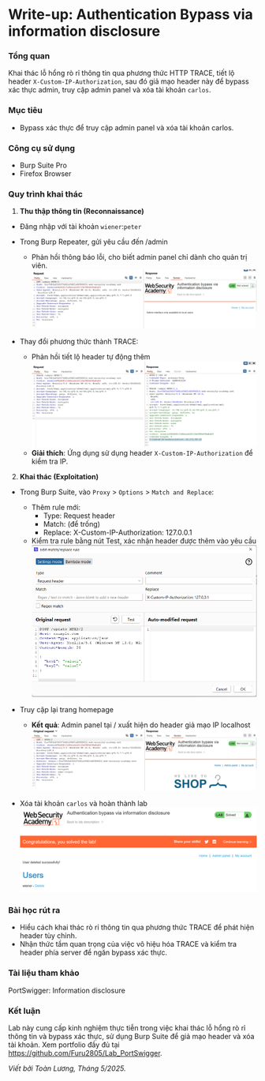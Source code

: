 # Write-up: Authentication Bypass via information disclosure

### Tổng quan
Khai thác lỗ hổng rò rỉ thông tin qua phương thức HTTP TRACE, tiết lộ header `X-Custom-IP-Authorization`, sau đó giả mạo header này để bypass xác thực admin, truy cập admin panel và xóa tài khoản `carlos`.

### Mục tiêu
- Bypass xác thực để truy cập admin panel và xóa tài khoản carlos.

### Công cụ sử dụng
- Burp Suite Pro
- Firefox Browser

### Quy trình khai thác
1. **Thu thập thông tin (Reconnaissance)**
- Đăng nhập với tài khoản `wiener`:`peter`

- Trong Burp Repeater, gửi yêu cầu đến /admin 
    - Phản hồi thông báo lỗi, cho biết admin panel chỉ dành cho quản trị viên.
        ![local](./images/local.png)
- Thay đổi phương thức thành TRACE:
    - Phản hồi tiết lộ header tự động thêm
        ![trace](./images/Trace.png)
    - **Giải thích**: Ứng dụng sử dụng header `X-Custom-IP-Authorization` để kiểm tra IP.

2. **Khai thác (Exploitation)**
- Trong Burp Suite, vào `Proxy` > `Options` > `Match and Replace`:
    - Thêm rule mới:
        - Type: Request header
        - Match: (để trống)
        - Replace: X-Custom-IP-Authorization: 127.0.0.1
    - Kiểm tra rule bằng nút Test, xác nhận header được thêm vào yêu cầu
        ![test](./images/browser.png)

- Truy cập lại trang homepage
    - **Kết quả**: Admin panel tại / xuất hiện do header giả mạo IP localhost
        ![admin](./images/admin.png)

- Xóa tài khoản `carlos` và hoàn thành lab
    ![delete](./images/delete.png)

### Bài học rút ra
- Hiểu cách khai thác rò rỉ thông tin qua phương thức TRACE để phát hiện header tùy chỉnh.
- Nhận thức tầm quan trọng của việc vô hiệu hóa TRACE và kiểm tra header phía server để ngăn bypass xác thực.

### Tài liệu tham khảo
PortSwigger: Information disclosure

### Kết luận
Lab này cung cấp kinh nghiệm thực tiễn trong việc khai thác lỗ hổng rò rỉ thông tin và bypass xác thực, sử dụng Burp Suite để giả mạo header và xóa tài khoản. Xem portfolio đầy đủ tại https://github.com/Furu2805/Lab_PortSwigger.

*Viết bởi Toàn Lương, Tháng 5/2025.*